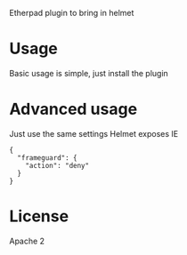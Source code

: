 Etherpad plugin to bring in helmet 

# Usage
Basic usage is simple, just install the plugin

# Advanced usage
Just use the same settings Helmet exposes IE

```
{
  "frameguard": {
    "action": "deny"
  }
}
```

# License
Apache 2
